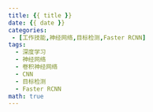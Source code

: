 ```yaml
---
title: {{ title }}
date: {{ date }}
categories:
 - [工作技能,神经网络,目标检测,Faster RCNN]
tags:
  - 深度学习
  - 神经网络
  - 卷积神经网络
  - CNN
  - 目标检测
  - Faster RCNN
math: true
---
```

